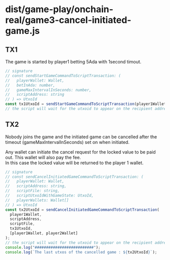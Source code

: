 # dist/game-play/onchain-real/game3-cancel-initiated-game.js

## TX1

The game is started by player1 betting 5Ada with 1second timout.

```typescript
// signature
// const sendStartGameCommandToScriptTransaction: (
//   playerWallet: Wallet,
//   betInAda: number,
//   gameMaxIntervalInSeconds: number,
//   scriptAddress: string
// ) => UtxoId
const tx1UtxoId = sendStartGameCommandToScriptTransaction(player1Wallet, 5, 1, scriptAddress);
// the script will wait for the utxoid to appear on the recipient address;
```

## TX2

Nobody joins the game and the initiated game can be cancelled after the timeout (gameMaxIntervalInSeconds) set on when initiated.

Any wallet can initiate the cancel request for the locked value to be paid out. This wallet will also pay the fee.  
In this case the locked value will be returned to the player 1 wallet.

```typescript
// signature
// const sendCancelInitiatedGameCommandToScriptTransaction: (
//   playerWallet: Wallet,
//   scriptAddress: string,
//   scriptFile: string,
//   scriptUtxoIdWithGameState: UtxoId,
//   playerWallets: Wallet[]
// ) => UtxoId
const tx2UtxoId = sendCancelInitiatedGameCommandToScriptTransaction(
  player1Wallet,
  scriptAddress,
  scriptFile,
  tx1UtxoId,
  [player1Wallet, player2Wallet]
);
// the script will wait for the utxoid to appear on the recipient address;
console.log("##########################");
console.log(`The last utxos of the cancelled game : ${tx2UtxoId}`);
```
